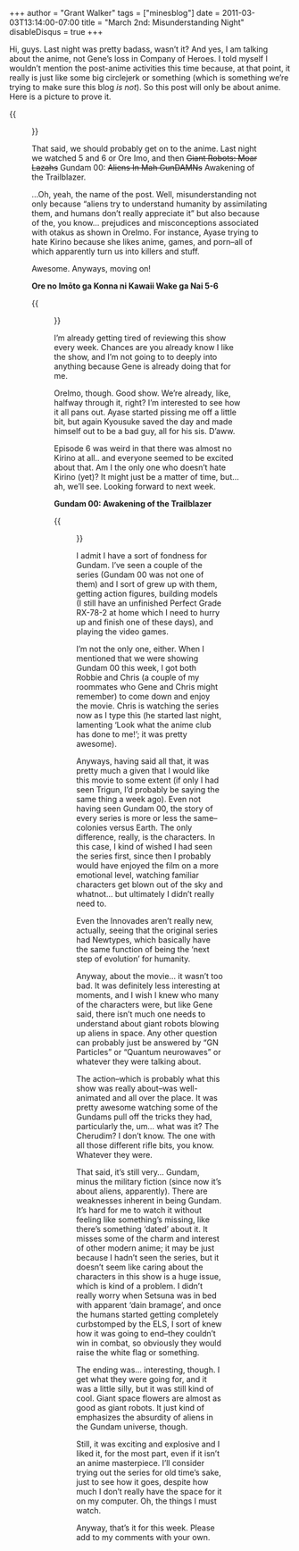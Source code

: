 +++
author = "Grant Walker"
tags = ["minesblog"]
date = 2011-03-03T13:14:00-07:00
title = "March 2nd: Misunderstanding Night"
disableDisqus = true
+++

Hi, guys. Last night was pretty badass, wasn’t it? And yes, I am talking about the anime, not Gene’s loss in Company of Heroes. I told myself I wouldn’t mention the post-anime activities this time because, at that point, it really is just like some big circlejerk or something (which is something we’re trying to make sure this blog _is not_). So this post will only be about anime. Here is a picture to prove it.

{{<figure src="http://img3.lln.crunchyroll.com/i/spire1/04152008/1/0/4/8/1048a2d1e4e250_full.jpg" caption="I dunno, it&#39;s hard to get cheaper than &#39;free&#39;. I mean, what? Drugs?" width="640" height="512">}}

That said, we should probably get on to the anime. Last night we watched 5 and 6 or Ore Imo, and then ~~Giant Robots: Moar Lazahs~~ Gundam 00: ~~Aliens In Mah GunDAMNs~~ Awakening of the Trailblazer.

…Oh, yeah, the name of the post. Well, misunderstanding not only because “aliens try to understand humanity by assimilating them, and humans don’t really appreciate it” but also because of the, you know… prejudices and misconceptions associated with otakus as shown in OreImo. For instance, Ayase trying to hate Kirino because she likes anime, games, and porn–all of which apparently turn us into killers and stuff.

Awesome. Anyways, moving on!

<!--more-->

**Ore no Imōto ga Konna ni Kawaii Wake ga Nai 5-6**

{{<figure src="http://minesblog.com/anime/files/2011/03/70338222850114104.jpg" link="http://minesblog.com/anime/files/2011/03/70338222850114104.jpg" caption="Something tells me Kirino wouldn&#39;t mind a dakimakura like this. Something tells me I wouldn&#39;t, either." width="640" height="360">}}

I’m already getting tired of reviewing this show every week. Chances are you already know I like the show, and I’m not going to to deeply into anything because Gene is already doing that for me.

OreImo, though. Good show. We’re already, like, halfway through it, right? I’m interested to see how it all pans out. Ayase started pissing me off a little bit, but again Kyousuke saved the day and made himself out to be a bad guy, all for his sis. D’aww.

Episode 6 was weird in that there was almost no Kirino at all.. and everyone seemed to be excited about that. Am I the only one who doesn’t hate Kirino (yet)? It might just be a matter of time, but… ah, we’ll see. Looking forward to next week.

**Gundam 00: Awakening of the Trailblazer**

{{<figure src="assets/gundam-00.jpg" caption="GIANT ROBOTS YES" width="285" height="394">}}

I admit I have a sort of fondness for Gundam. I’ve seen a couple of the series (Gundam 00 was not one of them) and I sort of grew up with them, getting action figures, building models (I still have an unfinished Perfect Grade RX-78-2 at home which I need to hurry up and finish one of these days), and playing the video games.

I’m not the only one, either. When I mentioned that we were showing Gundam 00 this week, I got both Robbie and Chris (a couple of my roommates who Gene and Chris might remember) to come down and enjoy the movie. Chris is watching the series now as I type this (he started last night, lamenting ‘Look what the anime club has done to me!’; it was pretty awesome).

Anyways, having said all that, it was pretty much a given that I would like this movie to some extent (if only I had seen Trigun, I’d probably be saying the same thing a week ago). Even not having seen Gundam 00, the story of every series is more or less the same–colonies versus Earth. The only difference, really, is the characters. In this case, I kind of wished I had seen the series first, since then I probably would have enjoyed the film on a more emotional level, watching familiar characters get blown out of the sky and whatnot… but ultimately I didn’t really need to.

Even the Innovades aren’t really new, actually, seeing that the original series had Newtypes, which basically have the same function of being the ‘next step of evolution’ for humanity.

Anyway, about the movie… it wasn’t too bad. It was definitely less interesting at moments, and I wish I knew who many of the characters were, but like Gene said, there isn’t much one needs to understand about giant robots blowing up aliens in space. Any other question can probably just be answered by “GN Particles” or “Quantum neurowaves” or whatever they were talking about.

The action–which is probably what this show was really about–was well-animated and all over the place. It was pretty awesome watching some of the Gundams pull off the tricks they had, particularly the, um… what was it? The Cherudim? I don’t know. The one with all those different rifle bits, you know. Whatever they were.

That said, it’s still very… Gundam, minus the military fiction (since now it’s about aliens, apparently). There are weaknesses inherent in being Gundam. It’s hard for me to watch it without feeling like something’s missing, like there’s something ‘dated’ about it. It misses some of the charm and interest of other modern anime; it may be just because I hadn’t seen the series, but it doesn’t seem like caring about the characters in this show is a huge issue, which is kind of a problem. I didn’t really worry when Setsuna was in bed with apparent ‘dain bramage’, and once the humans started getting completely curbstomped by the ELS, I sort of knew how it was going to end–they couldn’t win in combat, so obviously they would raise the white flag or something.

The ending was… interesting, though. I get what they were going for, and it was a little silly, but it was still kind of cool. Giant space flowers are almost as good as giant robots. It just kind of emphasizes the absurdity of aliens in the Gundam universe, though.

Still, it was exciting and explosive and I liked it, for the most part, even if it isn’t an anime masterpiece. I’ll consider trying out the series for old time’s sake, just to see how it goes, despite how much I don’t really have the space for it on my computer. Oh, the things I must watch.

Anyway, that’s it for this week. Please add to my comments with your own.
